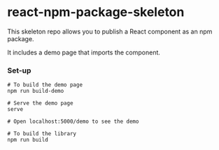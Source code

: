 # react-npm-package-skeleton

This skeleton repo allows you to publish a React component as an npm package.

It includes a demo page that imports the component.

### Set-up

```
# To build the demo page
npm run build-demo

# Serve the demo page
serve

# Open localhost:5000/demo to see the demo

# To build the library
npm run build
```
